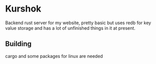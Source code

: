 # Kurshok

Backend rust server for my website, pretty basic but uses redb for key value storage and has a lot of unfinished things in it at present.

## Building

cargo and some packages for linux are needed

